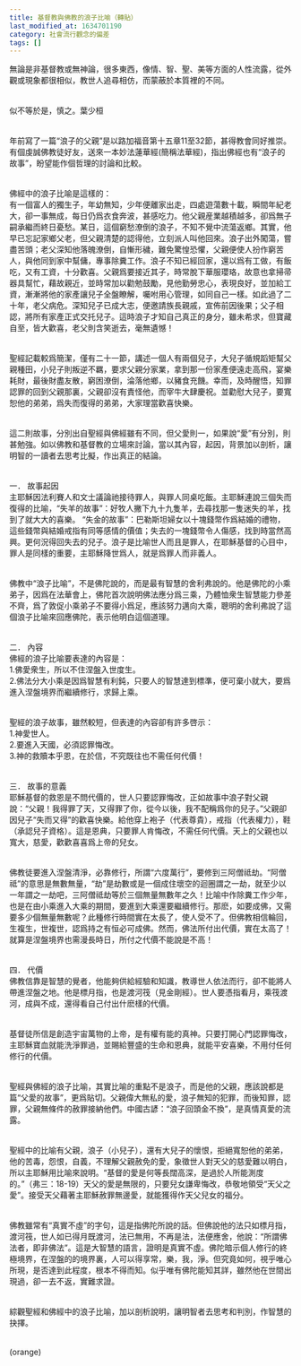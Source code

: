 ```yaml
---
title: 基督教與佛教的浪子比喻（轉貼）
last_modified_at: 1634701190
category: 社會流行觀念的偏差
tags: []
---
```


<p>無論是非基督教或無神論，很多東西，像情、智、聖、美等方面的人性流露，從外觀或現象都很相似，教世人追尋相仿，而蒙蔽於本質裡的不同。<br/><br/><br/>似不等於是，慎之。<!--more-->葉少桓 <br/><br/><br/>年前寫了一篇“浪子的父親”是以路加福音第十五章11至32節，甚得教會同好推崇。有個虔誠佛教徒好友，送來一本妙法蓮華經(簡稱法華經)，指出佛經也有“浪子的故事”，盼望能作個哲理的討論和比較。 　　 <br/><br/><br/>佛經中的浪子比喻是這樣的： 　　 <br/>有一個富人的獨生子，年幼無知，少年便離家出走，四處遊蕩數十載，瞬間年紀老大，卻一事無成，每日仍爲衣食奔波，甚感吃力。他父親産業越積越多，卻爲無子嗣承繼而終日憂愁。某日，這個窮愁潦倒的浪子，不知不覺中流蕩返鄉。其實，他早已忘記家鄉父老，但父親清楚的認得他，立刻派人叫他回來。浪子出外闖蕩，嘗盡苦頭；老父深知他落魄潦倒，自慚形穢，難免驚惶恐懼，父親便使人扮作窮苦人，與他同到家中幫傭，專事除糞工作。浪子不知已經回家，還以爲有工做，有飯吃，又有工資，十分歡喜。父親爲要接近其子，時常脫下華服瓔珞，故意也拿掃帚器具幫忙，藉故親近，並時常加以勸勉鼓勵，見他勤勞忠心，表現良好，並加給工資，漸漸將他的家產讓兒子全盤瞭解，囑咐用心管理，如同自己一樣。如此過了二十年，老父病危。深知兒子已成大志，便邀請族長親戚，宣佈前因後果；父子相認，將所有家產正式交托兒子。這時浪子才知自己真正的身分，雖未希求，但寶藏自至，皆大歡喜，老父則含笑逝去，毫無遺憾！ 　<br/><br/><br/>聖經記載較爲簡潔，僅有二十一節，講述一個人有兩個兒子，大兒子循規蹈矩幫父親種田，小兒子則叛逆不羈，要求父親分家業，拿到那一份家產便遠走高飛，宴樂耗財，最後財盡友散，窮困潦倒，淪落他鄉，以豬食充饑。幸而，及時醒悟，知罪認罪的回到父親那裏，父親卻沒有責怪他，而宰牛大肆慶祝。並勸慰大兒子，要寬恕他的弟弟，爲失而復得的弟弟，大家理當歡喜快樂。 　<br/><br/><br/>這二則故事，分別出自聖經與佛經雖有不同，但父愛則一，如果說“愛”有分別，則甚勉強。如以佛教和基督教的立場來討論，當以其內容，起因，背景加以剖析，讓明智的一讀者去思考比擬，作出真正的結論。<br/><br/><br/> 一． 故事起因 　　<br/>主耶穌因法利賽人和文士議論祂接待罪人，與罪人同桌吃飯。主耶穌連說三個失而復得的比喻，“失羊的故事”：好牧人撇下九十九隻羊，去尋找那一隻迷失的羊，找到了就大大的喜樂。 “失金的故事”：巴勒斯坦婦女以十塊錢幣作爲結婚的禮物，這些錢幣與結婚戒指有同等感情的價值；失去的一塊錢幣令人傷感，找到時當然高興。更何況得回失去的兒子。浪子是比喻世人而且是罪人，在耶穌基督的心目中，罪人是同樣的重要，主耶穌降世爲人，就是爲罪人而非義人。 <br/><br/><br/>佛教中“浪子比喻”，不是佛陀說的，而是最有智慧的舍利弗說的。他是佛陀的小乘弟子，因爲在法華會上，佛陀首次說明佛法應分爲三乘，乃體恤衆生智慧能力參差不齊，爲了敦促小乘弟子不要得小爲足，應該努力邁向大乘，聰明的舍利弗說了這個浪子比喻來回應佛陀，表示他明白這個道理。 <br/><br/><br/>二． 內容<br/>佛經的浪子比喻要表達的內容是：<br/> 1.佛愛衆生，所以不住涅盤入世度生。　<br/> 2.佛法分大小乘是因爲智慧有利鈍，只要人的智慧達到標準，便可棄小就大，要爲進入涅盤境界而繼續修行，求歸上乘。 　　<br/><br/><br/>聖經的浪子故事，雖然較短，但表達的內容卻有許多啓示：<br/> 1.神愛世人。<br/> 2.要進入天國，必須認罪悔改。<br/> 3.神的救贖本乎恩，在於信，不究既往也不需任何代價！<br/><br/><br/> 三． 故事的意義 　 　<br/>耶穌基督的救恩是不問代價的，世人只要認罪悔改，正如故事中浪子對父親說：“父親！我得罪了天，又得罪了你，從今以後，我不配稱爲你的兒子。”父親卻因兒子“失而又得”的歡喜快樂。給他穿上袍子（代表尊貴），戒指（代表權力），鞋（承認兒子資格）。這是恩典，只要罪人肯悔改，不需任何代價。天上的父親也以寬大，慈愛，歡歡喜喜爲上帝的兒女。 　 <br/><br/><br/>佛教徒要進入涅盤清淨，必靠修行，所謂“六度萬行”，要修到三阿僧祗劫。“阿僧祗”的意思是無數無量，“劫”是劫數或是一個成住壞空的迴圈謂之一劫，就至少以一年謂之一劫吧，三阿僧祗劫等於三個無量無數年之久！比喻中作除糞工作少年，也是在由小乘進入大乘的期間，要進到大乘還要繼續修行。那麽，如要成佛，又需要多少個無量無數呢？此種修行時間實在太長了，使人受不了。但佛教相信輪回，生複生，世複世，認爲持之有恒必可成佛。然而，佛法所付出代價，實在太高了！就算是涅盤境界也需漫長時日，所付之代價不能說是不高！<br/><br/><br/> 四． 代價<br/>佛教信靠是智慧的覺者，他能夠供給經驗和知識，教導世人依法而行，卻不能將人帶進涅盤之地。他是標月指，也是渡河筏（見金剛經）。世人要憑指看月，乘筏渡河，成與不成，還得看自己付出什麽樣的代價。 　 <br/><br/><br/>基督徒所信是創造宇宙萬物的上帝，是有權有能的真神。只要打開心門認罪悔改，主耶穌寶血就能洗淨罪過，並賜給豐盛的生命和恩典，就能平安喜樂，不用付任何修行的代價。<br/><br/><br/>聖經與佛經的浪子比喻，其實比喻的重點不是浪子，而是他的父親，應該說都是篇“父愛的故事”，更爲貼切。父親偉大無私的愛，浪子無知的犯罪，而後知罪，認罪，父親無條件的赦罪接納他們。中國古諺：“浪子回頭金不換”，是真情真愛的流露。 　　<br/><br/><br/> 聖經中的比喻有父親，浪子（小兒子），還有大兒子的懷恨，拒絕寬恕他的弟弟，他的苦毒，怨恨，自義，不理解父親赦免的愛，象徵世人對天父的慈愛難以明白，所以主耶穌用比喻來說明。“基督的愛是何等長闊高深，是過於人所能測度的。”（弗三：18-19）天父的愛是無限的，只要兒女謙卑悔改，恭敬地領受“天父之愛”。接受天父藉著主耶穌赦罪無邊愛，就能獲得作天父兒女的福分。 　　<br/><br/><br/>佛教雖常有“真實不虛”的字句，這是指佛陀所說的話。但佛說他的法只如標月指，渡河筏，世人如已得月既渡河，法已無用，不再是法，法便應舍，他說：“所謂佛法者，即非佛法”。這是大智慧的語言，證明是真實不虛。佛陀暗示個人修行的終極境界，在涅盤的的境界裏，人可以得享常，樂，我，淨。但究竟如何，視乎唯心所現，是否達到此程度，根本不得而知。似乎唯有佛陀能知其詳，雖然他在世間出現過，卻一去不返，實難求證。<br/><br/><br/>綜觀聖經和佛經中的浪子比喻，加以剖析說明，讓明智者去思考和判別，作智慧的抉擇。<br/><br/><br/>(orange)<br/><br/></p><p> </p><br/>
